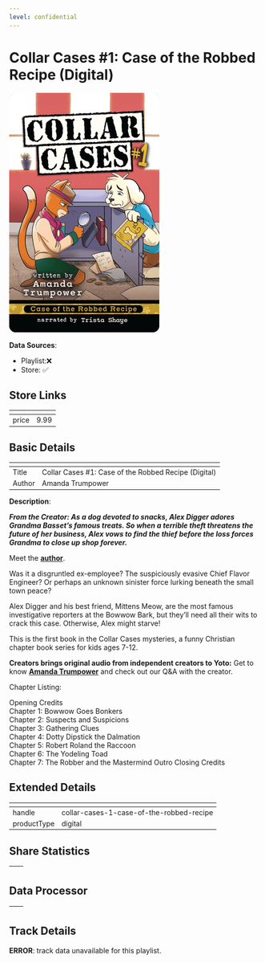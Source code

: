 ```yaml
---
level: confidential
---
```

# Collar Cases #1: Case of the Robbed Recipe (Digital)

![card_[aZkyb].png](../../img/cards/card_[aZkyb].png)

**Data Sources**: 

- Playlist:❌
- Store: ✅


## Store Links

| <!-- --> | <!-- --> |
| - | - |
| price | 9.99 |


## Basic Details

| <!-- --> | <!-- --> |
| - | - |
| Title | Collar Cases #1: Case of the Robbed Recipe (Digital) |
| Author | Amanda Trumpower |

**Description**:

_**From the Creator: As a dog devoted to snacks, Alex Digger adores Grandma Basset’s famous treats. So when a terrible theft threatens the future of her business, Alex vows to find the thief before the loss forces Grandma to close up shop forever.**_

Meet the **[author](https://yotoplay.com/creators/amanda-trumpower)**.

Was it a disgruntled ex-employee? The suspiciously evasive Chief Flavor Engineer? Or perhaps an unknown sinister force lurking beneath the small town peace?

Alex Digger and his best friend, Mittens Meow, are the most famous investigative reporters at the Bowwow Bark, but they’ll need all their wits to crack this case. Otherwise, Alex might starve!

This is the first book in the Collar Cases mysteries, a funny Christian chapter book series for kids ages 7-12.

**Creators brings original audio from independent creators to Yoto:** Get to know **[Amanda Trumpower](https://yotoplay.com/creators/amanda-trumpower)** and check out our Q&A with the creator.

Chapter Listing: 

Opening Credits   
Chapter 1: Bowwow Goes Bonkers  
Chapter 2: Suspects and Suspicions  
Chapter 3: Gathering Clues  
Chapter 4: Dotty Dipstick the Dalmation  
Chapter 5: Robert Roland the Raccoon  
Chapter 6: The Yodeling Toad  
Chapter 7: The Robber and the Mastermind Outro Closing Credits


## Extended Details

| <!-- --> | <!-- --> |
| - | - |
| handle | collar-cases-1-case-of-the-robbed-recipe |
| productType | digital |


## Share Statistics

| <!-- --> | <!-- --> |
| - | - |


## Data Processor

| <!-- --> | <!-- --> |
| - | - |


## Track Details

**ERROR**: track data unavailable for this playlist.
